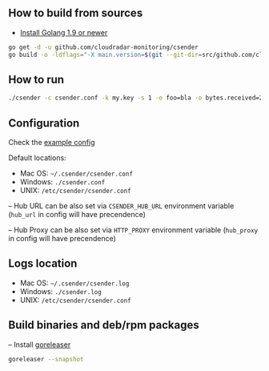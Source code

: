 ## How to build from sources
- [Install Golang 1.9 or newer](https://golang.org/dl/)
```bash
go get -d -u github.com/cloudradar-monitoring/csender
go build -o -ldflags="-X main.version=$(git --git-dir=src/github.com/cloudradar-monitoring/csender/.git describe --always --long --dirty --tag)" csender github.com/cloudradar-monitoring/csender/cmd/csender
```

## How to run

```bash
./csender -c csender.conf -k my.key -s 1 -o foo=bla -o bytes.received=23008 -o bytes.sent=98776654 -m "All went well"
```

## Configuration
Check the [example config](https://github.com/cloudradar-monitoring/csender/blob/master/example.config.toml)

Default locations:
* Mac OS: `~/.csender/csender.conf`
* Windows: `./csender.conf`
* UNIX: `/etc/csender/csender.conf`

– Hub URL can be also set via `CSENDER_HUB_URL` environment variable (`hub_url` in config will have precendence)

– Hub Proxy can be also set via `HTTP_PROXY` environment variable (`hub_proxy` in config will have precendence)
## Logs location
* Mac OS: `~/.csender/csender.log`
* Windows: `./csender.log`
* UNIX: `/etc/csender/csender.conf`

## Build binaries and deb/rpm packages
– Install [goreleaser](https://goreleaser.com/introduction/)
```bash
goreleaser --snapshot
```